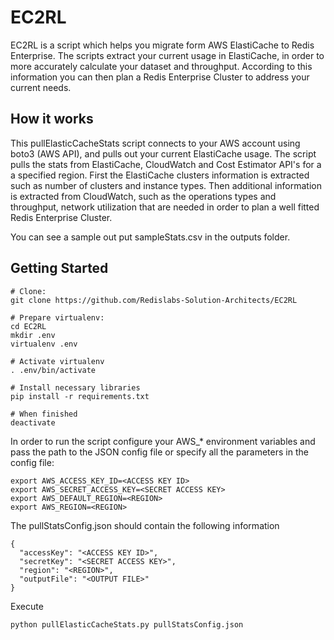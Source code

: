 EC2RL
=====

EC2RL is a script which helps you migrate form AWS ElastiCache to Redis Enterprise.
The scripts extract your current usage in ElastiCache, in order to more accurately calculate your dataset and throughput.
According to this information you can then plan a Redis Enterprise Cluster to address your current needs.

## How it works

This pullElasticCacheStats script connects to your AWS account using boto3 (AWS API), and pulls out your current ElastiCache usage.
The script pulls the stats from ElastiCache, CloudWatch and Cost Estimator API's for a a specified region.
First the ElastiCache clusters information is extracted such as number of clusters and instance types.
Then additional information is extracted from CloudWatch, such as the operations types and throughput, network utilization 
that are needed in order to plan a well fitted Redis Enterprise Cluster.

You can see a sample out put sampleStats.csv in the outputs folder.

## Getting Started

```
# Clone:
git clone https://github.com/Redislabs-Solution-Architects/EC2RL

# Prepare virtualenv:
cd EC2RL
mkdir .env
virtualenv .env

# Activate virtualenv
. .env/bin/activate

# Install necessary libraries
pip install -r requirements.txt

# When finished
deactivate
```

In order to run the script configure your AWS_* environment variables and pass the path to the JSON config file or 
specify all the parameters in the config file:

```
export AWS_ACCESS_KEY_ID=<ACCESS KEY ID>
export AWS_SECRET_ACCESS_KEY=<SECRET ACCESS KEY>
export AWS_DEFAULT_REGION=<REGION>
export AWS_REGION=<REGION>
```

The pullStatsConfig.json should contain the following information
```
{
  "accessKey": "<ACCESS KEY ID>",
  "secretKey": "<SECRET ACCESS KEY>",
  "region": "<REGION>",
  "outputFile": "<OUTPUT FILE>"
}
```

Execute

`python pullElasticCacheStats.py pullStatsConfig.json` 
